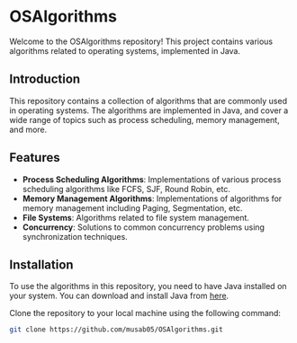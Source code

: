 # OSAlgorithms

Welcome to the OSAlgorithms repository! This project contains various algorithms related to operating systems, implemented in Java.

## Introduction

This repository contains a collection of algorithms that are commonly used in operating systems. The algorithms are implemented in Java, and cover a wide range of topics such as process scheduling, memory management, and more.

## Features

- **Process Scheduling Algorithms**: Implementations of various process scheduling algorithms like FCFS, SJF, Round Robin, etc.
- **Memory Management Algorithms**: Implementations of algorithms for memory management including Paging, Segmentation, etc.
- **File Systems**: Algorithms related to file system management.
- **Concurrency**: Solutions to common concurrency problems using synchronization techniques.

## Installation

To use the algorithms in this repository, you need to have Java installed on your system. You can download and install Java from [here](https://www.oracle.com/java/technologies/javase-downloads.html).

Clone the repository to your local machine using the following command:

```sh
git clone https://github.com/musab05/OSAlgorithms.git
